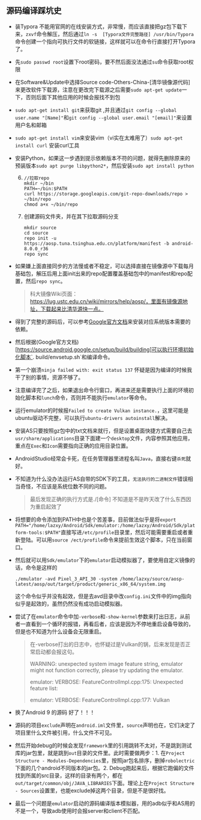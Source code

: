 ## 源码编译踩坑史

- 装Typora 不能用官网的在线安装方式，非常慢，而应该直接把gz包下载下来，`zxvf`命令解压，然后通过`ln -s  [Typora文件完整路径] /usr/bin/Typora`命令创建一个指向可执行文件的软链接，这样就可以在命令行直接打开Typora了。

- 先`sudo passwd root`设置下root密码，要不然后面没法通过`su`命令获取root权限

- 在Software&Update中选择Source code-Others-China-[清华镜像源代码]来更改软件下载源，注意在更改完下载源之后需要`sudo apt-get update`一下，否则后面下其他应用的时候会报找不到包

- `sudo apt-get install git`来获取git ,并且通过`git config --global user.name "[Name]"`和`git config --global user.email "[email]"`来设置用户名和邮箱

- `sudo apt-get install vim`来安装vim（vi实在太难用了）`sudo apt-get install curl` 安装curl工具

- 安装Python，如果这一步遇到提示依赖版本不符的问题，就得先删除原来的预装版本`sudo apt purge libpython2*`，然后安装`sudo apt install python`

  6. ```
     //拉取repo
     mkdir ~/bin
     PATH=~/bin:$PATH
     curl https://storage.googleapis.com/git-repo-downloads/repo > ~/bin/repo
     chmod a+x ~/bin/repo
     ```

  7. 创建源码文件夹，并在其下拉取源码分支

     ```
     mkdir source
     cd source
     repo init -u https://aosp.tuna.tsinghua.edu.cn/platform/manifest -b android-8.0.0_r36
     repo sync
     ```

- 如果嫌上面直接同步的方法慢或者不稳定，可以选择直接在镜像源中下载每月基础包，解压后用上面init出来的repo配置覆盖基础包中的manifest和repo配置，然后`repo sync`。

  >科大镜像Wiki页面：https://lug.ustc.edu.cn/wiki/mirrors/help/aosp/，里面有镜像源地址，下载起来比清华源快一点。 

- 得到了完整的源码后，可以参考[Google官方文档](https://source.android.google.cn/setup/build/initializing)来安装对应系统版本需要的依赖。

- 然后根据(Google官方文档)[https://source.android.google.cn/setup/build/building]可以执行环境初始化脚本`. build/envsetup.sh`和编译命令。

- 第一个崩溃`ninja failed with: exit status 137` 怀疑是因为编译的时候我干了别的事情，资源不够了。

- 注意编译完了之后，如果退出命令行窗口，再进来还是需要执行上面的环境初始化脚本和`lunch`命令，否则并不能执行`emulator`等命令。

- 运行emulator的时候报`Failed to create Vulkan instance.`，这里可能是ubuntu驱动不完整，可以执行`ubuntu-drivers autoinstall`解决。

- 安装AS只要按照gz包中的txt文档来就行，但是设置桌面快捷方式需要自己去`usr/share/applications`目录下面建一个`desktop`文件，内容参照其他应用，重点在`Exec`和`Icon`需要指向正确的应用目录位置。

- AndroidStudio经常会卡死，在任务管理器里进程名叫`Java`，直接右键`杀死`就好。

- 不知道为什么没办法运行AS自带的SDK下的工具，`无法执行的二进制文件`错误相当奇怪，不应该是系统位数不同的问题。

  > 最后发现正确的执行方式是./[命令] 不知道是不是昨天改了什么东西因为重启起效了

- 将想要的命令添加到PATH中也是个苦差事，目前做法似乎是将`export PATH="/home/lazxy/Android/Sdk/emulator:/home/lazxy/Android/Sdk/platform-tools:$PATH"`直接写进`/etc/profile`目录里，然后可能需要重启或者重新登陆。可以用`source /ect/profile`命令来提前生效这个脚本，只在当前窗口。

- 然后就可以用`Sdk/emulator`下的`emulator`启动模拟器了，要使用自定义镜像的话，命令是这样的

  ```
  ./emulator -avd Pixel_3_API_30 -system /home/lazxy/source/aosp-latest/aosp/out/target/product/generic_x86_64/system.img
  ```

  这个命令似乎并没有起效，但是去avd目录中改`config.ini`文件中的img指向似乎是起效的，虽然仍然没有成功启动模拟器。
  
- 尝试了在`emulator`命令中加`-verbose`和`-show-kernel`参数来打出日志，从前者一直看到一个循环的报错，再看后者，应该是因为不停地重启设备导致的，但是也不知道为什么设备会无限重启。

  > 在-verbose打出的日志中，也怀疑过是Vulkan的锅，后来发现是否正常启动都会报这句。
  >
  > WARNING: unexpected system image feature string, emulator might not function correctly, please try updating the emulator.
  >
  > emulator: VERBOSE: FeatureControlImpl.cpp:175: Unexpected feature list:
  >
  > emulator: VERBOSE: FeatureControlImpl.cpp:177: Vulkan

- 换了Android 9 的源码 好了！！！

- 源码的项目`exclude`声明在`android.iml`文件里，`source`声明也在，它们决定了项目里什么文件被引用，什么文件不可见。

- 然后开始debug的时候会发现`framework`里的引用跳转不太对，不是跳到测试库的jar包里，就是跳到`out`目录的文件里。此时需要做两步：1. 在`Project Structure - Modules-Dependencies`里，按照jar包名排序，删掉`robolectric`下面的几个android不同版本的jar包。2. Debug跑起来后，根据它跑偏的文件找到所属的src目录，这样的目录有两个，都在`out/target/common/obj/JAVA_LIBRARIES`下面。理论上在`Project Structure - Sources`设置里，也能exclude掉这两个目录，但是不是很好找。

- 最后一个问题是`emulator`启动的源码编译版本模拟器，用的adb似乎和AS用的不是一个，导致adb使用时会报server和client不匹配。

